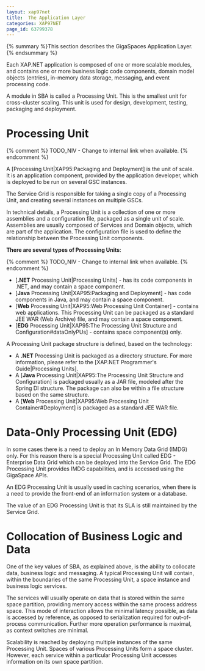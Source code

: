 ```yaml
---
layout: xap97net
title:  The Application Layer
categories: XAP97NET
page_id: 63799378
---
```



{% summary %}This section describes the GigaSpaces Application Layer.{% endsummary %}


Each XAP.NET application is composed of one or more scalable modules, and contains one or more business logic code components, domain model objects (entries), in-memory data storage, messaging, and event processing code.

A module in SBA is called a Processing Unit. This is the smallest unit for cross-cluster scaling. This unit is used for design, development, testing, packaging and deployment.

# Processing Unit


{% comment %}
TODO_NIV - Change to internal link when available.
{% endcomment %}

A [Processing Unit|XAP95:Packaging and Deployment] is the unit of scale. It is an application component, provided by the application developer, which is deployed to be run on several GSC instances.

The Service Grid is responsible for taking a single copy of a Processing Unit, and creating several instances on multiple GSCs.

In technical details, a Processing Unit is a collection of one or more assemblies and a configuration file, packaged as a single unit of scale. Assemblies are usually composed of Services and Domain objects, which are part of the application. The configuration file is used to define the relationship between the Processing Unit components.

**There are several types of Processing Units**:

{% comment %}
TODO_NIV - Change to internal link when available.
{% endcomment %}

- [**.NET** Processing Unit|Processing Units] -  has its code components in .NET, and may contain a space component.
- [**Java** Processing Unit|XAP95:Packaging and Deployment] - has code components in Java, and may contain a space component.
- [**Web** Processing Unit|XAP95:Web Processing Unit Container] - contains web applications. This Processing Unit can be packaged as a standard JEE WAR (Web Archive) file, and may contain a space component.
- [**EDG** Processing Unit|XAP95:The Processing Unit Structure and Configuration#dataOnlyPUs] - contains space component(s) only.

A Processing Unit package structure is defined, based on the technology:
- A **.NET** Processing Unit is packaged as a directory structure. For more information, please refer to the [XAP.NET Programmer's Guide|Processing Units].
- A [**Java** Processing Unit|XAP95:The Processing Unit Structure and Configuration] is packaged usually as a JAR file, modeled after the Spring DI structure. The package can also be within a file structure based on the same structure.
- A [**Web** Processing Unit|XAP95:Web Processing Unit Container#Deployment] is packaged as a standard JEE WAR file.

# Data-Only Processing Unit (EDG)

In some cases there is a need to deploy an In Memory Data Grid (IMDG) only. For this reason there is a special Processing Unit called EDG - Enterprise Data Grid which can be deployed into the Service Grid. The EDG Processing Unit provides IMDG capabilities, and is accessed using the GigaSpace APIs.

An EDG Processing Unit is usually used in caching scenarios, when there is a need to provide the front-end of an information system or a database.

The value of an EDG Processing Unit is that its SLA is still maintained by the Service Grid.

# Collocation of Business Logic and Data

One of the key values of SBA, as explained above, is the ability to collocate data, business logic and messaging. A typical Processing Unit will contain, within the boundaries of the same Processing Unit, a space instance and business logic services.

The services will usually operate on data that is stored within the same space partition, providing memory access within the same process address space. This mode of interaction allows the minimal latency possible, as data is accessed by reference, as opposed to serialization required for out-of-process communication. Further more operation performance is maximal, as context switches are minimal.

Scalability is reached by deploying multiple instances of the same Processing Unit. Spaces of various Processing Units form a space cluster. However, each service within a particular Processing Unit accesses information on its own space partition.
